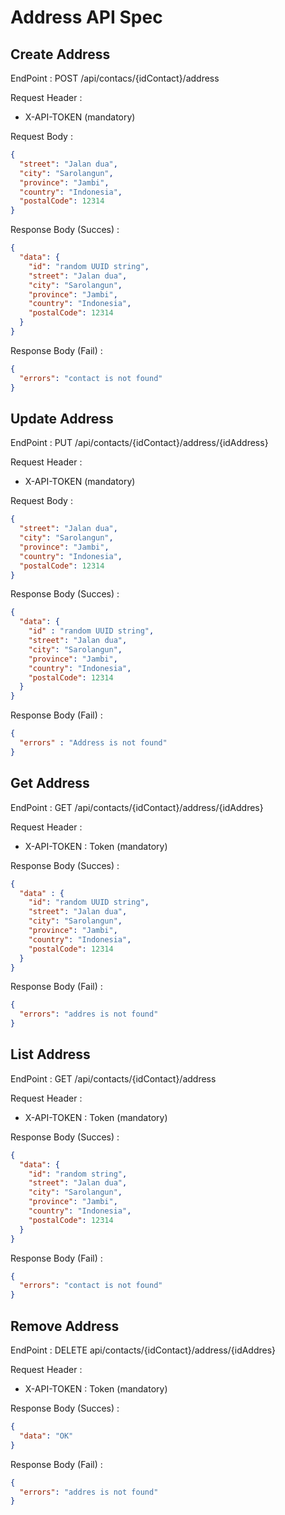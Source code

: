 # Address API Spec

## Create Address
EndPoint : POST /api/contacs/{idContact}/address

Request Header :
- X-API-TOKEN (mandatory)

Request Body :
```json
{
  "street": "Jalan dua",
  "city": "Sarolangun",
  "province": "Jambi",
  "country": "Indonesia",
  "postalCode": 12314
}
```

Response Body (Succes) :
```json
{
  "data": {
    "id": "random UUID string",
    "street": "Jalan dua",
    "city": "Sarolangun",
    "province": "Jambi",
    "country": "Indonesia",
    "postalCode": 12314
  }
}
```

Response Body (Fail) :
```json
{
  "errors": "contact is not found"
}
```

## Update Address
EndPoint : PUT /api/contacts/{idContact}/address/{idAddress}

Request Header :
- X-API-TOKEN (mandatory)

Request Body :
```json
{
  "street": "Jalan dua",
  "city": "Sarolangun",
  "province": "Jambi",
  "country": "Indonesia",
  "postalCode": 12314
}
```

Response Body (Succes) :
```json
{
  "data": {
    "id" : "random UUID string",
    "street": "Jalan dua",
    "city": "Sarolangun",
    "province": "Jambi",
    "country": "Indonesia",
    "postalCode": 12314
  }
}
```

Response Body (Fail) :
```json
{
  "errors" : "Address is not found"
}
```

## Get Address
EndPoint : GET /api/contacts/{idContact}/address/{idAddres}

Request Header :
- X-API-TOKEN : Token (mandatory)

Response Body (Succes) :
```json
{
  "data" : {
    "id": "random UUID string",
    "street": "Jalan dua",
    "city": "Sarolangun",
    "province": "Jambi",
    "country": "Indonesia",
    "postalCode": 12314
  }
}
```

Response Body (Fail) :
```json
{
  "errors": "addres is not found"
}
```

## List Address
EndPoint : GET /api/contacts/{idContact}/address

Request Header :
- X-API-TOKEN : Token (mandatory)

Response Body (Succes) :
```json
{
  "data": {
    "id": "random string",
    "street": "Jalan dua",
    "city": "Sarolangun",
    "province": "Jambi",
    "country": "Indonesia",
    "postalCode": 12314
  }
}
```

Response Body (Fail) :
```json
{
  "errors": "contact is not found"
}
```

## Remove Address
EndPoint : DELETE api/contacts/{idContact}/address/{idAddres}

Request Header :
- X-API-TOKEN : Token (mandatory)

Response Body (Succes) :
```json
{
  "data": "OK"
}
```

Response Body (Fail) :
```json
{
  "errors": "addres is not found"
}
```






